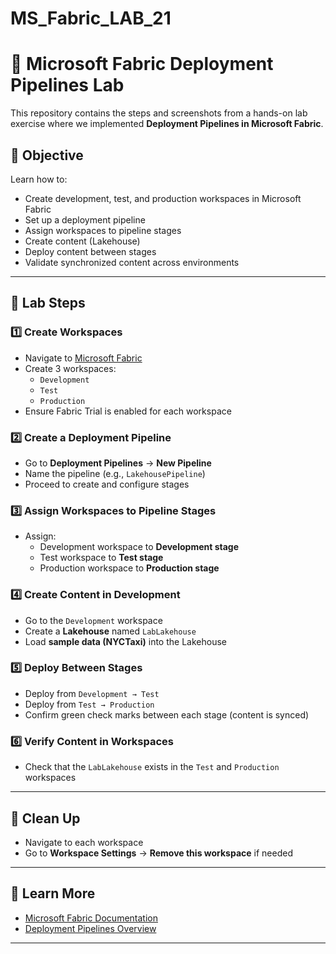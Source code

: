# MS_Fabric_LAB_21
# 🚀 Microsoft Fabric Deployment Pipelines Lab

This repository contains the steps and screenshots from a hands-on lab exercise where we implemented **Deployment Pipelines in Microsoft Fabric**.

## 🎯 Objective

Learn how to:
- Create development, test, and production workspaces in Microsoft Fabric
- Set up a deployment pipeline
- Assign workspaces to pipeline stages
- Create content (Lakehouse)
- Deploy content between stages
- Validate synchronized content across environments

---

## 🧪 Lab Steps

### 1️⃣ Create Workspaces
- Navigate to [Microsoft Fabric](https://app.fabric.microsoft.com/home?experience=fabric)
- Create 3 workspaces:
  - `Development`
  - `Test`
  - `Production`
- Ensure Fabric Trial is enabled for each workspace

### 2️⃣ Create a Deployment Pipeline
- Go to **Deployment Pipelines** → **New Pipeline**
- Name the pipeline (e.g., `LakehousePipeline`)
- Proceed to create and configure stages

### 3️⃣ Assign Workspaces to Pipeline Stages
- Assign:
  - Development workspace to **Development stage**
  - Test workspace to **Test stage**
  - Production workspace to **Production stage**

### 4️⃣ Create Content in Development
- Go to the `Development` workspace
- Create a **Lakehouse** named `LabLakehouse`
- Load **sample data (NYCTaxi)** into the Lakehouse

### 5️⃣ Deploy Between Stages
- Deploy from `Development → Test`
- Deploy from `Test → Production`
- Confirm green check marks between each stage (content is synced)

### 6️⃣ Verify Content in Workspaces
- Check that the `LabLakehouse` exists in the `Test` and `Production` workspaces

---

## 🧹 Clean Up
- Navigate to each workspace
- Go to **Workspace Settings** → **Remove this workspace** if needed

---

## 🧠 Learn More
- [Microsoft Fabric Documentation](https://learn.microsoft.com/fabric/)
- [Deployment Pipelines Overview](https://learn.microsoft.com/fabric/cicd/deployment-pipelines)

---


